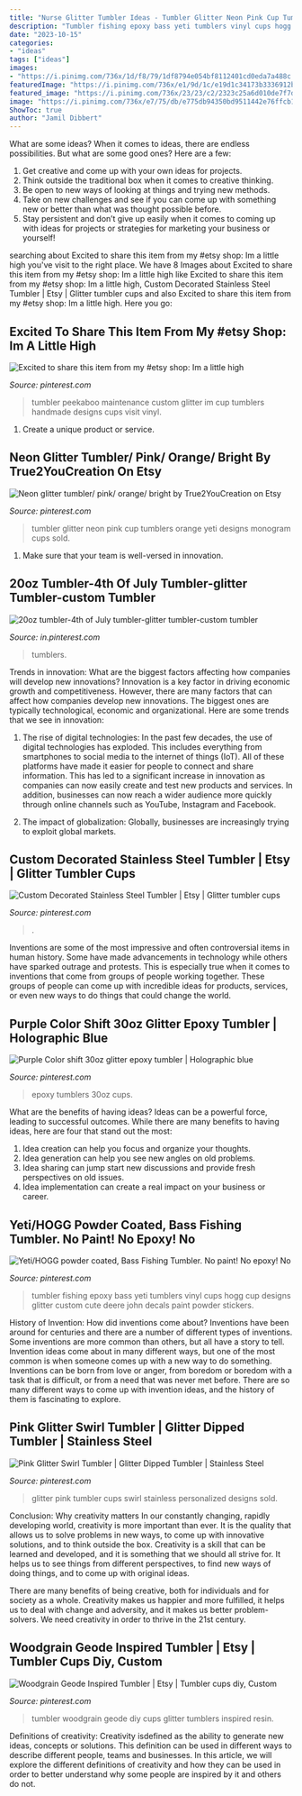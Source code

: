 ```yaml
---
title: "Nurse Glitter Tumbler Ideas - Tumbler Glitter Neon Pink Cup Tumblers Orange Yeti Designs Monogram Cups Sold"
description: "Tumbler fishing epoxy bass yeti tumblers vinyl cups hogg cup designs glitter custom cute deere john decals paint powder stickers"
date: "2023-10-15"
categories:
- "ideas"
tags: ["ideas"]
images:
- "https://i.pinimg.com/736x/1d/f8/79/1df8794e054bf8112401cd0eda7a488c.jpg"
featuredImage: "https://i.pinimg.com/736x/e1/9d/1c/e19d1c34173b3336912b21267666cdd8.jpg"
featured_image: "https://i.pinimg.com/736x/23/23/c2/2323c25a6d010de7f7d0885512483b92.jpg"
image: "https://i.pinimg.com/736x/e7/75/db/e775db94350bd9511442e76ffcb11f8e.jpg"
ShowToc: true
author: "Jamil Dibbert"
---
```



What are some ideas?
When it comes to ideas, there are endless possibilities. But what are some good ones? Here are a few: 
1. Get creative and come up with your own ideas for projects.
2. Think outside the traditional box when it comes to creative thinking.
3. Be open to new ways of looking at things and trying new methods.
4. Take on new challenges and see if you can come up with something new or better than what was thought possible before. 
5. Stay persistent and don’t give up easily when it comes to coming up with ideas for projects or strategies for marketing your business or yourself!

	

		
searching about Excited to share this item from my #etsy shop: Im a little high you've visit to the right place. We have 8 Images about Excited to share this item from my #etsy shop: Im a little high like Excited to share this item from my #etsy shop: Im a little high, Custom Decorated Stainless Steel Tumbler | Etsy | Glitter tumbler cups and also Excited to share this item from my #etsy shop: Im a little high. Here you go:
		
    
## Excited To Share This Item From My #etsy Shop: Im A Little High

<img loading=lazy src="https://i.pinimg.com/736x/e7/75/db/e775db94350bd9511442e76ffcb11f8e.jpg" onerror="this.onerror=null;this.src='https://tse2.mm.bing.net/th?id=OIP.XSh5kkQwRhuTMjYROigDcAHaJ5&amp;pid=15.1';" alt="Excited to share this item from my #etsy shop: Im a little high">

_Source: pinterest.com_

>tumbler peekaboo maintenance custom glitter im cup tumblers handmade designs cups visit vinyl. 

	

1. Create a unique product or service.

    
## Neon Glitter Tumbler/ Pink/ Orange/ Bright By True2YouCreation On Etsy

<img loading=lazy src="https://i.pinimg.com/736x/83/8a/c1/838ac15475a3ec8f9b9e494d091e5f67.jpg" onerror="this.onerror=null;this.src='https://tse1.mm.bing.net/th?id=OIP.C6v6USOfYw55a91UcgsWYwHaJ3&amp;pid=15.1';" alt="Neon glitter tumbler/ pink/ orange/ bright by True2YouCreation on Etsy">

_Source: pinterest.com_

>tumbler glitter neon pink cup tumblers orange yeti designs monogram cups sold. 

	

1. Make sure that your team is well-versed in innovation.

    
## 20oz Tumbler-4th Of July Tumbler-glitter Tumbler-custom Tumbler

<img loading=lazy src="https://i.pinimg.com/736x/1d/f8/79/1df8794e054bf8112401cd0eda7a488c.jpg" onerror="this.onerror=null;this.src='https://tse2.mm.bing.net/th?id=OIP.GI-PjgOzsI4d0l4x_OAAYwHaJ9&amp;pid=15.1';" alt="20oz tumbler-4th of July tumbler-glitter tumbler-custom tumbler">

_Source: in.pinterest.com_

>tumblers. 

	

Trends in innovation: What are the biggest factors affecting how companies will develop new innovations?
Innovation is a key factor in driving economic growth and competitiveness. However, there are many factors that can affect how companies develop new innovations. The biggest ones are typically technological, economic and organizational. Here are some trends that we see in innovation:
1. The rise of digital technologies: In the past few decades, the use of digital technologies has exploded. This includes everything from smartphones to social media to the internet of things (IoT). All of these platforms have made it easier for people to connect and share information. This has led to a significant increase in innovation as companies can now easily create and test new products and services. In addition, businesses can now reach a wider audience more quickly through online channels such as YouTube, Instagram and Facebook.

2. The impact of globalization: Globally, businesses are increasingly trying to exploit global markets.

    
## Custom Decorated Stainless Steel Tumbler | Etsy | Glitter Tumbler Cups

<img loading=lazy src="https://i.pinimg.com/736x/3e/d8/cf/3ed8cf5b62b5ba444b6d25fda7c06fa8.jpg" onerror="this.onerror=null;this.src='https://tse1.mm.bing.net/th?id=OIP.r6wAQwgMEA-acyY0nGSBdQHaJ4&amp;pid=15.1';" alt="Custom Decorated Stainless Steel Tumbler | Etsy | Glitter tumbler cups">

_Source: pinterest.com_

>. 

	

Inventions are some of the most impressive and often controversial items in human history. Some have made advancements in technology while others have sparked outrage and protests. This is especially true when it comes to inventions that come from groups of people working together. These groups of people can come up with incredible ideas for products, services, or even new ways to do things that could change the world.

    
## Purple Color Shift 30oz Glitter Epoxy Tumbler | Holographic Blue

<img loading=lazy src="https://i.pinimg.com/736x/23/23/c2/2323c25a6d010de7f7d0885512483b92.jpg" onerror="this.onerror=null;this.src='https://tse2.mm.bing.net/th?id=OIP._Ge5FGY5BwO_5AlE77Ql2gHaJQ&amp;pid=15.1';" alt="Purple Color shift 30oz glitter epoxy tumbler | Holographic blue">

_Source: pinterest.com_

>epoxy tumblers 30oz cups. 

	

What are the benefits of having ideas?
Ideas can be a powerful force, leading to successful outcomes. While there are many benefits to having ideas, here are four that stand out the most: 
1. Idea creation can help you focus and organize your thoughts.
2. Idea generation can help you see new angles on old problems.
3. Idea sharing can jump start new discussions and provide fresh perspectives on old issues. 
4. Idea implementation can create a real impact on your business or career.

    
## Yeti/HOGG Powder Coated, Bass Fishing Tumbler. No Paint! No Epoxy! No

<img loading=lazy src="https://i.pinimg.com/736x/e1/9d/1c/e19d1c34173b3336912b21267666cdd8.jpg" onerror="this.onerror=null;this.src='https://tse3.mm.bing.net/th?id=OIP.NKU5hcVHeI5PzvTEiGE2QgHaNK&amp;pid=15.1';" alt="Yeti/HOGG powder coated, Bass Fishing Tumbler. No paint! No epoxy! No">

_Source: pinterest.com_

>tumbler fishing epoxy bass yeti tumblers vinyl cups hogg cup designs glitter custom cute deere john decals paint powder stickers. 

	

History of Invention: How did inventions come about?
Inventions have been around for centuries and there are a number of different types of inventions. Some inventions are more common than others, but all have a story to tell. Invention ideas come about in many different ways, but one of the most common is when someone comes up with a new way to do something. Inventions can be born from love or anger, from boredom or boredom with a task that is difficult, or from a need that was never met before. There are so many different ways to come up with invention ideas, and the history of them is fascinating to explore.

    
## Pink Glitter Swirl Tumbler | Glitter Dipped Tumbler | Stainless Steel

<img loading=lazy src="https://i.pinimg.com/736x/36/99/5b/36995ba2590b424d804c5ac14eadf60b.jpg" onerror="this.onerror=null;this.src='https://tse4.mm.bing.net/th?id=OIP.gZwajNkkDTiu3kT1pM9gVAHaJ4&amp;pid=15.1';" alt="Pink Glitter Swirl Tumbler | Glitter Dipped Tumbler | Stainless Steel">

_Source: pinterest.com_

>glitter pink tumbler cups swirl stainless personalized designs sold. 

	

Conclusion: Why creativity matters
In our constantly changing, rapidly developing world, creativity is more important than ever. It is the quality that allows us to solve problems in new ways, to come up with innovative solutions, and to think outside the box.
Creativity is a skill that can be learned and developed, and it is something that we should all strive for. It helps us to see things from different perspectives, to find new ways of doing things, and to come up with original ideas.

There are many benefits of being creative, both for individuals and for society as a whole. Creativity makes us happier and more fulfilled, it helps us to deal with change and adversity, and it makes us better problem-solvers. We need creativity in order to thrive in the 21st century.

    
## Woodgrain Geode Inspired Tumbler | Etsy | Tumbler Cups Diy, Custom

<img loading=lazy src="https://i.pinimg.com/736x/51/7a/ae/517aaeb106c590271e4cee5d977e153f.jpg" onerror="this.onerror=null;this.src='https://tse2.mm.bing.net/th?id=OIP.So2fBNcaSR9FteOW_mp2iAHaJ3&amp;pid=15.1';" alt="Woodgrain Geode Inspired Tumbler | Etsy | Tumbler cups diy, Custom">

_Source: pinterest.com_

>tumbler woodgrain geode diy cups glitter tumblers inspired resin. 

	

Definitions of creativity:
Creativity isdefined as the ability to generate new ideas, concepts or solutions. This definition can be used in different ways to describe different people, teams and businesses. In this article, we will explore the different definitions of creativity and how they can be used in order to better understand why some people are inspired by it and others do not.


